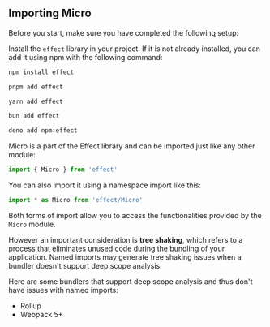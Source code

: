 ## Importing Micro

Before you start, make sure you have completed the following setup:

Install the `effect` library in your project. If it is not already installed, you can add it using npm with the following command:

<Tabs syncKey="package-manager">

<TabItem label="npm" icon="seti:npm">

```sh showLineNumbers=false
npm install effect
```

</TabItem>

<TabItem label="pnpm" icon="pnpm">

```sh showLineNumbers=false
pnpm add effect
```

</TabItem>

<TabItem label="Yarn" icon="seti:yarn">

```sh showLineNumbers=false
yarn add effect
```

</TabItem>

<TabItem label="Bun" icon="bun">

```sh showLineNumbers=false
bun add effect
```

</TabItem>
<TabItem label="Deno" icon="deno">

```sh showLineNumbers=false
deno add npm:effect
```

</TabItem>

</Tabs>

Micro is a part of the Effect library and can be imported just like any other module:

```ts showLineNumbers=false
import { Micro } from 'effect'
```

You can also import it using a namespace import like this:

```ts showLineNumbers=false
import * as Micro from 'effect/Micro'
```

Both forms of import allow you to access the functionalities provided by the `Micro` module.

However an important consideration is **tree shaking**, which refers to a process that eliminates unused code during the bundling of your application.
Named imports may generate tree shaking issues when a bundler doesn't support deep scope analysis.

Here are some bundlers that support deep scope analysis and thus don't have issues with named imports:

- Rollup
- Webpack 5+
